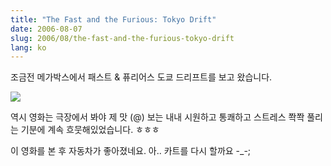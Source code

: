 ```yaml
---
title: "The Fast and the Furious: Tokyo Drift"
date: 2006-08-07
slug: 2006/08/the-fast-and-the-furious-tokyo-drift
lang: ko
---
```


조금전 메가박스에서 패스트 & 퓨리어스 도쿄 드리프트를 보고 왔습니다.

![](/img/F0488-20.jpg)

역시 영화는 극장에서 봐야 제 맛 (@)
보는 내내 시원하고 통쾌하고 스트레스 쫙쫙 풀리는 기분에 
계속 흐뭇해있었습니다. ㅎㅎㅎ

이 영화를 본 후 자동차가 좋아졌네요. 아.. 카트를 다시 할까요 -_-;